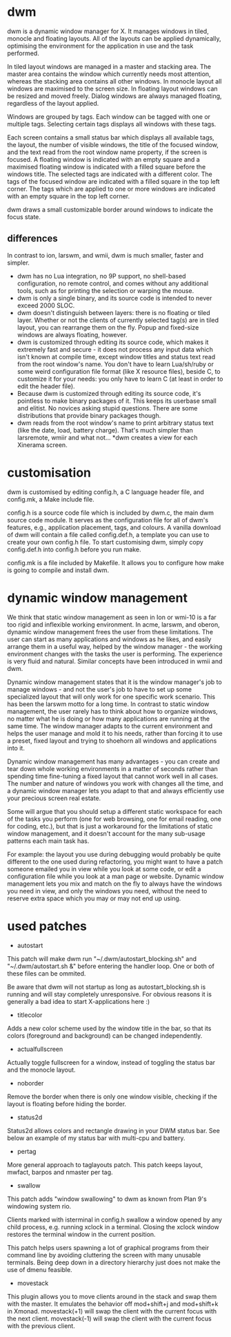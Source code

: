 # dwm

dwm is a dynamic window manager for X. It manages windows in tiled, monocle and floating layouts. All of the layouts can be applied dynamically, optimising the environment for the application in use and the task performed.

In tiled layout windows are managed in a master and stacking area. The master area contains the window which currently needs most attention, whereas the stacking area contains all other windows. In monocle layout all windows are maximised to the screen size. In floating layout windows can be resized and moved freely. Dialog windows are always managed floating, regardless of the layout applied.

Windows are grouped by tags. Each window can be tagged with one or multiple tags. Selecting certain tags displays all windows with these tags.

Each screen contains a small status bar which displays all available tags, the layout, the number of visible windows, the title of the focused window, and the text read from the root window name property, if the screen is focused. A floating window is indicated with an empty square and a maximised floating window is indicated with a filled square before the windows title. The selected tags are indicated with a different color. The tags of the focused window are indicated with a filled square in the top left corner. The tags which are applied to one or more windows are indicated with an empty square in the top left corner.

dwm draws a small customizable border around windows to indicate the focus state.

## differences

In contrast to ion, larswm, and wmii, dwm is much smaller, faster and simpler.

* dwm has no Lua integration, no 9P support, no shell-based configuration, no remote control, and comes without any additional tools, such as for printing the selection or warping the mouse.
* dwm is only a single binary, and its source code is intended to never exceed 2000 SLOC.
* dwm doesn't distinguish between layers: there is no floating or tiled layer. Whether or not the clients of currently selected tag(s) are in tiled layout, you can rearrange them on the fly. Popup and fixed-size windows are always floating, however.
* dwm is customized through editing its source code, which makes it extremely fast and secure - it does not process any input data which isn't known at compile time, except window titles and status text read from the root window's name. You don't have to learn Lua/sh/ruby or some weird configuration file format (like X resource files), beside C, to customize it for your needs: you only have to learn C (at least in order to edit the header file).
* Because dwm is customized through editing its source code, it's pointless to make binary packages of it. This keeps its userbase small and elitist. No novices asking stupid questions. There are some distributions that provide binary packages though.
* dwm reads from the root window's name to print arbitrary status text (like the date, load, battery charge). That's much simpler than larsremote, wmiir and what not...
*dwm creates a view for each Xinerama screen.

# customisation
dwm is customised by editing config.h, a C language header file, and config.mk, a Make include file.

config.h is a source code file which is included by dwm.c, the main dwm source code module. It serves as the configuration file for all of dwm's features, e.g., application placement, tags, and colours. A vanilla download of dwm will contain a file called config.def.h, a template you can use to create your own config.h file. To start customising dwm, simply copy config.def.h into config.h before you run make.

config.mk is a file included by Makefile. It allows you to configure how make is going to compile and install dwm.

# dynamic window management

We think that static window management as seen in Ion or wmi-10 is a far too rigid and inflexible working environment. In acme, larswm, and oberon, dynamic window management frees the user from these limitations. The user can start as many applications and windows as he likes, and easily arrange them in a useful way, helped by the window manager - the working environment changes with the tasks the user is performing. The experience is very fluid and natural. Similar concepts have been introduced in wmii and dwm.

Dynamic window management states that it is the window manager's job to manage windows - and not the user's job to have to set up some specialized layout that will only work for one specific work scenario. This has been the larswm motto for a long time. In contrast to static window management, the user rarely has to think about how to organize windows, no matter what he is doing or how many applications are running at the same time. The window manager adapts to the current environment and helps the user manage and mold it to his needs, rather than forcing it to use a preset, fixed layout and trying to shoehorn all windows and applications into it.

Dynamic window management has many advantages - you can create and tear down whole working environments in a matter of seconds rather than spending time fine-tuning a fixed layout that cannot work well in all cases. The number and nature of windows you work with changes all the time, and a dynamic window manager lets you adapt to that and always efficiently use your precious screen real estate.

Some will argue that you should setup a different static workspace for each of the tasks you perform (one for web browsing, one for email reading, one for coding, etc.), but that is just a workaround for the limitations of static window management, and it doesn't account for the many sub-usage patterns each main task has.

For example: the layout you use during debugging would probably be quite different to the one used during refactoring, you might want to have a patch someone emailed you in view while you look at some code, or edit a configuration file while you look at a man page or website. Dynamic window management lets you mix and match on the fly to always have the windows you need in view, and only the windows you need, without the need to reserve extra space which you may or may not end up using.

# used patches
* autostart

This patch will make dwm run "~/.dwm/autostart_blocking.sh" and "~/.dwm/autostart.sh &" before entering the handler loop. One or both of these files can be ommited.

Be aware that dwm will not startup as long as autostart_blocking.sh is running and will stay completely unresponsive. For obvious reasons it is generally a bad idea to start X-applications here :)

* titlecolor

Adds a new color scheme used by the window title in the bar, so that its colors (foreground and background) can be changed independently.

* actualfullscreen

Actually toggle fullscreen for a window, instead of toggling the status bar and the monocle layout.

* noborder

Remove the border when there is only one window visible, checking if the layout is floating before hiding the border.

* status2d

Status2d allows colors and rectangle drawing in your DWM status bar. See below an example of my status bar with multi-cpu and battery.

* pertag

More general approach to taglayouts patch. This patch keeps layout, mwfact, barpos and nmaster per tag.

* swallow

This patch adds "window swallowing" to dwm as known from Plan 9's windowing system rio.

Clients marked with isterminal in config.h swallow a window opened by any child process, e.g. running xclock in a terminal. Closing the xclock window restores the terminal window in the current position.

This patch helps users spawning a lot of graphical programs from their command line by avoiding cluttering the screen with many unusable terminals. Being deep down in a directory hierarchy just does not make the use of dmenu feasible.

* movestack

This plugin allows you to move clients around in the stack and swap them with the master. It emulates the behavior off mod+shift+j and mod+shift+k in Xmonad. movestack(+1) will swap the client with the current focus with the next client. movestack(-1) will swap the client with the current focus with the previous client.